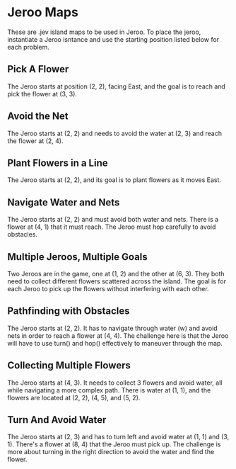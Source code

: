 # Jeroo Maps
These are .jev island maps to be used in Jeroo. To place the jeroo, instantiate a Jeroo isntance and use the starting position listed below for each problem.

## Pick A Flower
The Jeroo starts at position (2, 2), facing East, and the goal is to reach and pick the flower at (3, 3).

## Avoid the Net
The Jeroo starts at (2, 2) and needs to avoid the water at (2, 3) and reach the flower at (2, 4).

## Plant Flowers in a Line
The Jeroo starts at (2, 2), and its goal is to plant flowers as it moves East.

## Navigate Water and Nets
The Jeroo starts at (2, 2) and must avoid both water and nets. There is a flower at (4, 1) that it must reach. The Jeroo must hop carefully to avoid obstacles.

## Multiple Jeroos, Multiple Goals
Two Jeroos are in the game, one at (1, 2) and the other at (6, 3). They both need to collect different flowers scattered across the island. The goal is for each Jeroo to pick up the flowers without interfering with each other.

## Pathfinding with Obstacles
The Jeroo starts at (2, 2). It has to navigate through water (w) and avoid nets in order to reach a flower at (4, 4). The challenge here is that the Jeroo will have to use turn() and hop() effectively to maneuver through the map.

## Collecting Multiple Flowers
The Jeroo starts at (4, 3). It needs to collect 3 flowers and avoid water, all while navigating a more complex path. There is water at (1, 1), and the flowers are located at (2, 2), (4, 5), and (5, 2).

## Turn And Avoid Water
The Jeroo starts at (2, 3) and has to turn left and avoid water at (1, 1) and (3, 1). There's a flower at (8, 4) that the Jeroo must pick up. The challenge is more about turning in the right direction to avoid the water and find the flower.

